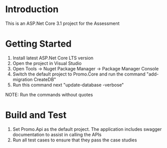 # Introduction 
This is an ASP.Net Core 3.1 project for the Assessment

# Getting Started
1.	Install latest ASP.Net Core LTS version
2.	Open the project in Visual Studio
3.	Open Tools -> Nuget Package Manager -> Package Manager Console
4.	Switch the default project to Promo.Core and run the command "add-migration CreateDB"
5. 	Run this command next "update-database -verbose"

NOTE: Run the commands without quotes
	

# Build and Test
1. Set Promo.Api as the default project. The application includes swagger documentation to assist in calling the APIs
2. Run all test cases to ensure that they pass the case studies
